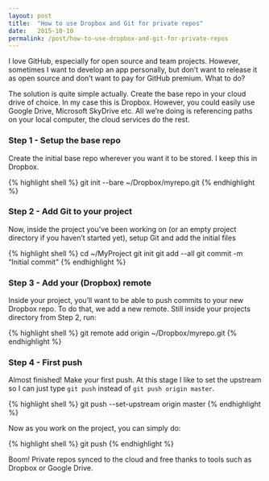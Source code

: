 ```yaml
---
layout: post
title:  "How to use Dropbox and Git for private repos"
date:   2015-10-10
permalink: /post/how-to-use-dropbox-and-git-for-private-repos
---
```


I love GitHub, especially for open source and team projects. However, sometimes I want to develop an app personally, but don’t want to release it as open source and don’t want to pay for GitHub premium. What to do?

The solution is quite simple actually. Create the base repo in your cloud drive of choice. In my case this is Dropbox. However, you could easily use Google Drive, Microsoft SkyDrive etc. All we’re doing is referencing paths on your local computer, the cloud services do the rest.

### Step 1 - Setup the base repo

Create the initial base repo wherever you want it to be stored. I keep this in Dropbox.

{% highlight shell %}
git init --bare ~/Dropbox/myrepo.git
{% endhighlight %}

### Step 2 - Add Git to your project

Now, inside the project you've been working on (or an empty project directory if you haven’t started yet), setup Git and add the initial files

{% highlight shell %}
cd ~/MyProject
git init
git add --all
git commit -m “Initial commit"
{% endhighlight %}

### Step 3 - Add your (Dropbox) remote

Inside your project, you’ll want to be able to push commits to your new Dropbox repo. To do that, we add a new remote. Still inside your projects directory from Step 2, run:

{% highlight shell %}
git remote add origin ~/Dropbox/myrepo.git
{% endhighlight %}

### Step 4 - First push

Almost finished! Make your first push. At this stage I like to set the upstream so I can just type `git push` instead of `git push origin master`.

{% highlight shell %}
git push --set-upstream origin master
{% endhighlight %}

Now as you work on the project, you can simply do:

{% highlight shell %}
git push
{% endhighlight %}

Boom! Private repos synced to the cloud and free thanks to tools such as Dropbox or Google Drive.
